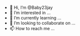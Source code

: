 - 👋 Hi, I’m @Baby23jay
- 👀 I’m interested in ...
- 🌱 I’m currently learning ...
- 💞️ I’m looking to collaborate on ...
- 📫 How to reach me ...

<!---
Baby23jay/Baby23jay is a ✨ special ✨ repository because its `README.md` (this file) appears on your GitHub profile.
You can click the Preview link to take a look at your changes.
--->
